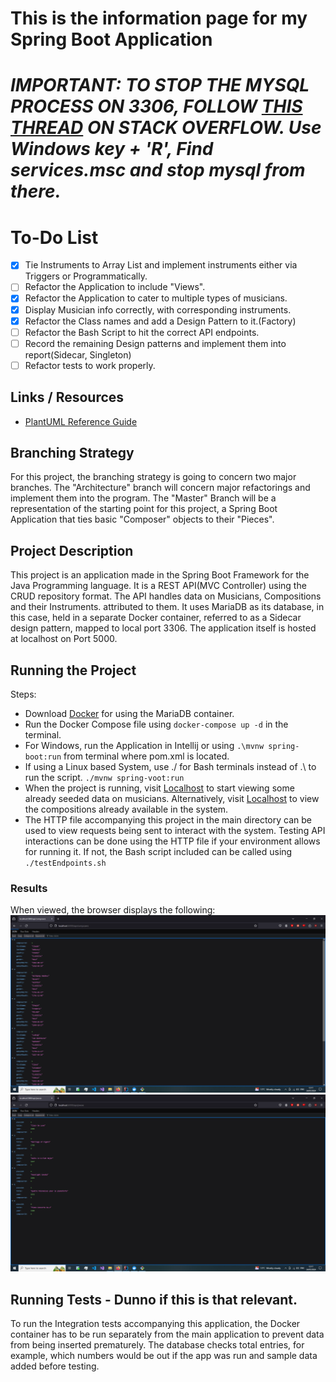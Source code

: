 # This is the information page for my Spring Boot Application

# ***IMPORTANT: TO STOP THE MYSQL PROCESS ON 3306, FOLLOW [THIS THREAD](https://stackoverflow.com/questions/68065284/specified-port-3306-is-already-in-use-when-installing-mysql) ON STACK OVERFLOW. Use Windows key + 'R', Find services.msc and stop mysql from there.***

# To-Do List
- [x] Tie Instruments to Array List and implement instruments either via Triggers or Programmatically.
- [ ] Refactor the Application to include "Views".
- [x] Refactor the Application to cater to multiple types of musicians.
- [x] Display Musician info correctly, with corresponding instruments.
- [x] Refactor the Class names and add a Design Pattern to it.(Factory)
- [ ] Refactor the Bash Script to hit the correct API endpoints.
- [ ] Record the remaining Design patterns and implement them into report(Sidecar, Singleton)
- [ ] Refactor tests to work properly.

## Links / Resources
- [PlantUML Reference Guide](https://pdf.plantuml.net/1.2020.22/PlantUML_Language_Reference_Guide_en.pdf)

## Branching Strategy
For this project, the branching strategy is going to concern two major branches. The "Architecture" branch will concern major refactorings and implement them into the program.
The "Master" Branch will be a representation of the starting point for this project, a Spring Boot Application that ties basic "Composer" objects to their "Pieces".

## Project Description
This project is an application made in the Spring Boot Framework for the Java Programming language.
It is a REST API(MVC Controller) using the CRUD repository format. The API handles data on Musicians, Compositions and their Instruments.
attributed to them. It uses MariaDB as its database, in this case, held in a separate Docker container, referred to as a Sidecar design pattern, mapped to
local port 3306. The application itself is hosted at localhost on Port 5000.

## Running the Project
Steps:
- Download [Docker](https://www.docker.com/products/docker-desktop/) for using the MariaDB container.
- Run the Docker Compose file using ```docker-compose up -d``` in the terminal.
- For Windows, run the Application in Intellij or using ```.\mvnw spring-boot:run``` from terminal where pom.xml is located.
- If using a Linux based System, use ./ for Bash terminals instead of .\ to run the script. ```./mvnw spring-voot:run```
- When the project is running, visit [Localhost](http://localhost:5000/api/musicians) to start viewing some already
seeded data on musicians. Alternatively, visit [Localhost](http://localhost:5000/api/compositions) to view the compositions
already available in the system.
- The HTTP file accompanying this project in the main directory can be used to view requests being sent to interact
with the system.
Testing API interactions can be done using the HTTP file if your environment allows for running it. If not, the Bash
script included can be called using ```./testEndpoints.sh```

### Results
When viewed, the browser displays the following:
![Picture of Browser with musician Data](Screenshots/composers.png)
![Picture of Browser with composition Data](Screenshots/pieces.png)

## Running Tests - Dunno if this is that relevant.
To run the Integration tests accompanying this application, the Docker container has to be run separately from the main application to prevent data from being inserted prematurely.
The database checks total entries, for example, which numbers would be out if the app was run and sample data added before testing.